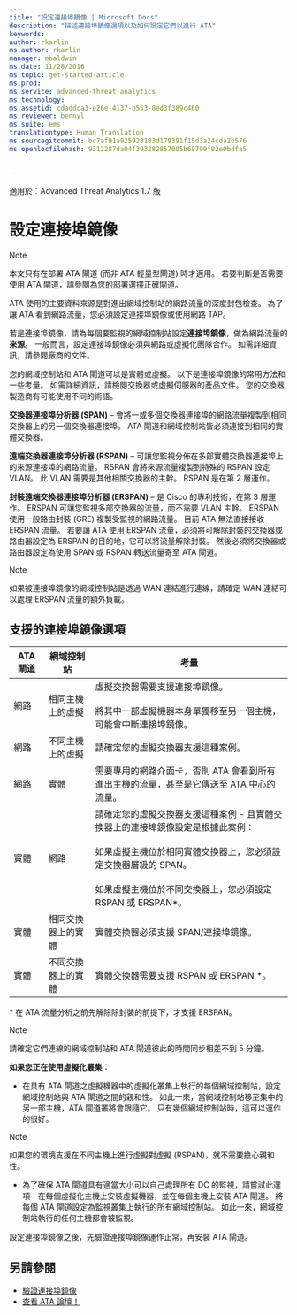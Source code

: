 ```yaml
---
title: "設定連接埠鏡像 | Microsoft Docs"
description: "描述連接埠鏡像選項以及如何設定它們以進行 ATA"
keywords: 
author: rkarlin
ms.author: rkarlin
manager: mbaldwin
ms.date: 11/28/2016
ms.topic: get-started-article
ms.prod: 
ms.service: advanced-threat-analytics
ms.technology: 
ms.assetid: cdaddca3-e26e-4137-b553-8ed3f389c460
ms.reviewer: bennyl
ms.suite: ems
translationtype: Human Translation
ms.sourcegitcommit: bc7af91a925928183d179391f15d3a24cda2b576
ms.openlocfilehash: 9312287da04f393282857005b68799f82e0bdfa5


---
```


適用於︰Advanced Threat Analytics 1.7 版



# <a name="configure-port-mirroring"></a>設定連接埠鏡像
> [!NOTE] 
> 本文只有在部署 ATA 閘道 (而非 ATA 輕量型閘道) 時才適用。 若要判斷是否需要使用 ATA 閘道，請參閱[為您的部署選擇正確閘道](/advanced-threat-analytics/plan-design/ata-capacity-planning#choosing-the-right-gateway-type-for-your-deployment)。
 
ATA 使用的主要資料來源是對進出網域控制站的網路流量的深度封包檢查。 為了讓 ATA 看到網路流量，您必須設定連接埠鏡像或使用網路 TAP。

若是連接埠鏡像，請為每個要監視的網域控制站設定**連接埠鏡像**，做為網路流量的**來源**。 一般而言，設定連接埠鏡像必須與網路或虛擬化團隊合作。
如需詳細資訊，請參閱廠商的文件。

您的網域控制站和 ATA 閘道可以是實體或虛擬。 以下是連接埠鏡像的常用方法和一些考量。 如需詳細資訊，請檢閱交換器或虛擬伺服器的產品文件。 您的交換器製造商有可能使用不同的術語。

**交換器連接埠分析器 (SPAN)** – 會將一或多個交換器連接埠的網路流量複製到相同交換器上的另一個交換器連接埠。 ATA 閘道和網域控制站皆必須連接到相同的實體交換器。

**遠端交換器連接埠分析器 (RSPAN)**  – 可讓您監視分佈在多部實體交換器連接埠上的來源連接埠的網路流量。 RSPAN 會將來源流量複製到特殊的 RSPAN 設定 VLAN。 此 VLAN 需要是其他相關交換器的主幹。 RSPAN 是在第 2 層運作。

**封裝遠端交換器連接埠分析器 (ERSPAN)** – 是 Cisco 的專利技術，在第 3 層運作。 ERSPAN 可讓您監視多部交換器的流量，而不需要 VLAN 主幹。 ERSPAN 使用一般路由封裝 (GRE) 複製受監視的網路流量。 目前 ATA 無法直接接收 ERSPAN 流量。 若要讓 ATA 使用 ERSPAN 流量，必須將可解除封裝的交換器或路由器設定為 ERSPAN 的目的地，它可以將流量解除封裝。 然後必須將交換器或路由器設定為使用 SPAN 或 RSPAN 轉送流量寄至 ATA 閘道。

> [!NOTE]
> 如果被連接埠鏡像的網域控制站是透過 WAN 連結進行連線，請確定 WAN 連結可以處理 ERSPAN 流量的額外負載。

## <a name="supported-port-mirroring-options"></a>支援的連接埠鏡像選項

|ATA 閘道|網域控制站|考量|
|---------------|---------------------|------------------|
|網路|相同主機上的虛擬|虛擬交換器需要支援連接埠鏡像。<br /><br />將其中一部虛擬機器本身單獨移至另一個主機，可能會中斷連接埠鏡像。|
|網路|不同主機上的虛擬|請確定您的虛擬交換器支援這種案例。|
|網路|實體|需要專用的網路介面卡，否則 ATA 會看到所有進出主機的流量，甚至是它傳送至 ATA 中心的流量。|
|實體|網路|請確定您的虛擬交換器支援這種案例 - 且實體交換器上的連接埠鏡像設定是根據此案例︰<br /><br />如果虛擬主機位於相同實體交換器上，您必須設定交換器層級的 SPAN。<br /><br />如果虛擬主機位於不同交換器上，您必須設定 RSPAN 或 ERSPAN&#42;。|
|實體|相同交換器上的實體|實體交換器必須支援 SPAN/連接埠鏡像。|
|實體|不同交換器上的實體|實體交換器需要支援 RSPAN 或 ERSPAN &#42;。|
&#42; 在 ATA 流量分析之前先解除除封裝的前提下，才支援 ERSPAN。

> [!NOTE]
> 請確定它們連線的網域控制站和 ATA 閘道彼此的時間同步相差不到 5 分鐘。

**如果您正在使用虛擬化叢集︰**

-   在具有 ATA 閘道之虛擬機器中的虛擬化叢集上執行的每個網域控制站，設定網域控制站與 ATA 閘道之間的親和性。 如此一來，當網域控制站移至集中的另一部主機，ATA 閘道叢將會跟隨它。 只有幾個網域控制站時，這可以運作的很好。
> [!NOTE]
> 如果您的環境支援在不同主機上進行虛擬對虛擬 (RSPAN)，就不需要擔心親和性。
> 
-   為了確保 ATA 閘道具有適當大小可以自己處理所有 DC 的監視，請嘗試此選項︰在每個虛擬化主機上安裝虛擬機器，並在每個主機上安裝 ATA 閘道。 將每個 ATA 閘道設定為監視叢集上執行的所有網域控制站。 如此一來，網域控制站執行的任何主機都會被監視。

設定連接埠鏡像之後，先驗證連接埠鏡像運作正常，再安裝 ATA 閘道。

## <a name="see-also"></a>另請參閱
- [驗證連接埠鏡像](validate-port-mirroring.md)
- [查看 ATA 論壇！](https://social.technet.microsoft.com/Forums/security/home?forum=mata)



<!--HONumber=Nov16_HO5-->


